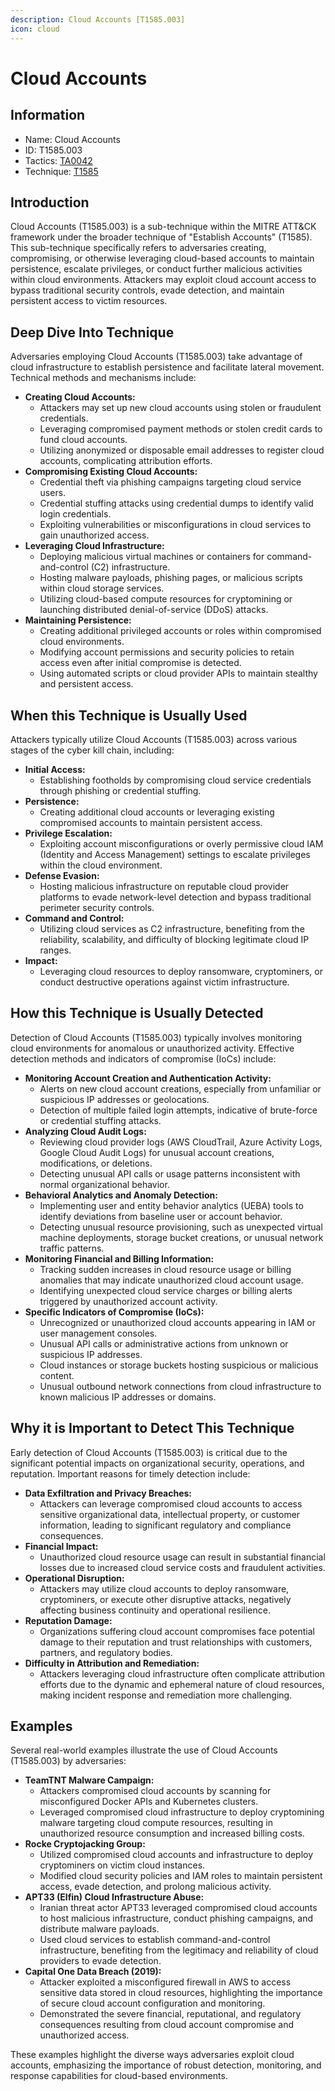```yaml
---
description: Cloud Accounts [T1585.003]
icon: cloud
---
```


# Cloud Accounts

## Information

* Name: Cloud Accounts
* ID: T1585.003
* Tactics: [TA0042](../)
* Technique: [T1585](./)

## Introduction

Cloud Accounts (T1585.003) is a sub-technique within the MITRE ATT\&CK framework under the broader technique of "Establish Accounts" (T1585). This sub-technique specifically refers to adversaries creating, compromising, or otherwise leveraging cloud-based accounts to maintain persistence, escalate privileges, or conduct further malicious activities within cloud environments. Attackers may exploit cloud account access to bypass traditional security controls, evade detection, and maintain persistent access to victim resources.

## Deep Dive Into Technique

Adversaries employing Cloud Accounts (T1585.003) take advantage of cloud infrastructure to establish persistence and facilitate lateral movement. Technical methods and mechanisms include:

* **Creating Cloud Accounts:**
  * Attackers may set up new cloud accounts using stolen or fraudulent credentials.
  * Leveraging compromised payment methods or stolen credit cards to fund cloud accounts.
  * Utilizing anonymized or disposable email addresses to register cloud accounts, complicating attribution efforts.
* **Compromising Existing Cloud Accounts:**
  * Credential theft via phishing campaigns targeting cloud service users.
  * Credential stuffing attacks using credential dumps to identify valid login credentials.
  * Exploiting vulnerabilities or misconfigurations in cloud services to gain unauthorized access.
* **Leveraging Cloud Infrastructure:**
  * Deploying malicious virtual machines or containers for command-and-control (C2) infrastructure.
  * Hosting malware payloads, phishing pages, or malicious scripts within cloud storage services.
  * Utilizing cloud-based compute resources for cryptomining or launching distributed denial-of-service (DDoS) attacks.
* **Maintaining Persistence:**
  * Creating additional privileged accounts or roles within compromised cloud environments.
  * Modifying account permissions and security policies to retain access even after initial compromise is detected.
  * Using automated scripts or cloud provider APIs to maintain stealthy and persistent access.

## When this Technique is Usually Used

Attackers typically utilize Cloud Accounts (T1585.003) across various stages of the cyber kill chain, including:

* **Initial Access:**
  * Establishing footholds by compromising cloud service credentials through phishing or credential stuffing.
* **Persistence:**
  * Creating additional cloud accounts or leveraging existing compromised accounts to maintain persistent access.
* **Privilege Escalation:**
  * Exploiting account misconfigurations or overly permissive cloud IAM (Identity and Access Management) settings to escalate privileges within the cloud environment.
* **Defense Evasion:**
  * Hosting malicious infrastructure on reputable cloud provider platforms to evade network-level detection and bypass traditional perimeter security controls.
* **Command and Control:**
  * Utilizing cloud services as C2 infrastructure, benefiting from the reliability, scalability, and difficulty of blocking legitimate cloud IP ranges.
* **Impact:**
  * Leveraging cloud resources to deploy ransomware, cryptominers, or conduct destructive operations against victim infrastructure.

## How this Technique is Usually Detected

Detection of Cloud Accounts (T1585.003) typically involves monitoring cloud environments for anomalous or unauthorized activity. Effective detection methods and indicators of compromise (IoCs) include:

* **Monitoring Account Creation and Authentication Activity:**
  * Alerts on new cloud account creations, especially from unfamiliar or suspicious IP addresses or geolocations.
  * Detection of multiple failed login attempts, indicative of brute-force or credential stuffing attacks.
* **Analyzing Cloud Audit Logs:**
  * Reviewing cloud provider logs (AWS CloudTrail, Azure Activity Logs, Google Cloud Audit Logs) for unusual account creations, modifications, or deletions.
  * Detecting unusual API calls or usage patterns inconsistent with normal organizational behavior.
* **Behavioral Analytics and Anomaly Detection:**
  * Implementing user and entity behavior analytics (UEBA) tools to identify deviations from baseline user or account behavior.
  * Detecting unusual resource provisioning, such as unexpected virtual machine deployments, storage bucket creations, or unusual network traffic patterns.
* **Monitoring Financial and Billing Information:**
  * Tracking sudden increases in cloud resource usage or billing anomalies that may indicate unauthorized cloud account usage.
  * Identifying unexpected cloud service charges or billing alerts triggered by unauthorized account activity.
* **Specific Indicators of Compromise (IoCs):**
  * Unrecognized or unauthorized cloud accounts appearing in IAM or user management consoles.
  * Unusual API calls or administrative actions from unknown or suspicious IP addresses.
  * Cloud instances or storage buckets hosting suspicious or malicious content.
  * Unusual outbound network connections from cloud infrastructure to known malicious IP addresses or domains.

## Why it is Important to Detect This Technique

Early detection of Cloud Accounts (T1585.003) is critical due to the significant potential impacts on organizational security, operations, and reputation. Important reasons for timely detection include:

* **Data Exfiltration and Privacy Breaches:**
  * Attackers can leverage compromised cloud accounts to access sensitive organizational data, intellectual property, or customer information, leading to significant regulatory and compliance consequences.
* **Financial Impact:**
  * Unauthorized cloud resource usage can result in substantial financial losses due to increased cloud service costs and fraudulent activities.
* **Operational Disruption:**
  * Attackers may utilize cloud accounts to deploy ransomware, cryptominers, or execute other disruptive attacks, negatively affecting business continuity and operational resilience.
* **Reputation Damage:**
  * Organizations suffering cloud account compromises face potential damage to their reputation and trust relationships with customers, partners, and regulatory bodies.
* **Difficulty in Attribution and Remediation:**
  * Attackers leveraging cloud infrastructure often complicate attribution efforts due to the dynamic and ephemeral nature of cloud resources, making incident response and remediation more challenging.

## Examples

Several real-world examples illustrate the use of Cloud Accounts (T1585.003) by adversaries:

* **TeamTNT Malware Campaign:**
  * Attackers compromised cloud accounts by scanning for misconfigured Docker APIs and Kubernetes clusters.
  * Leveraged compromised cloud infrastructure to deploy cryptomining malware targeting cloud compute resources, resulting in unauthorized resource consumption and increased billing costs.
* **Rocke Cryptojacking Group:**
  * Utilized compromised cloud accounts and infrastructure to deploy cryptominers on victim cloud instances.
  * Modified cloud security policies and IAM roles to maintain persistent access, evade detection, and prolong malicious activity.
* **APT33 (Elfin) Cloud Infrastructure Abuse:**
  * Iranian threat actor APT33 leveraged compromised cloud accounts to host malicious infrastructure, conduct phishing campaigns, and distribute malware payloads.
  * Used cloud services to establish command-and-control infrastructure, benefiting from the legitimacy and reliability of cloud providers to evade detection.
* **Capital One Data Breach (2019):**
  * Attacker exploited a misconfigured firewall in AWS to access sensitive data stored in cloud resources, highlighting the importance of secure cloud account configuration and monitoring.
  * Demonstrated the severe financial, reputational, and regulatory consequences resulting from cloud account compromise and unauthorized access.

These examples highlight the diverse ways adversaries exploit cloud accounts, emphasizing the importance of robust detection, monitoring, and response capabilities for cloud-based environments.
